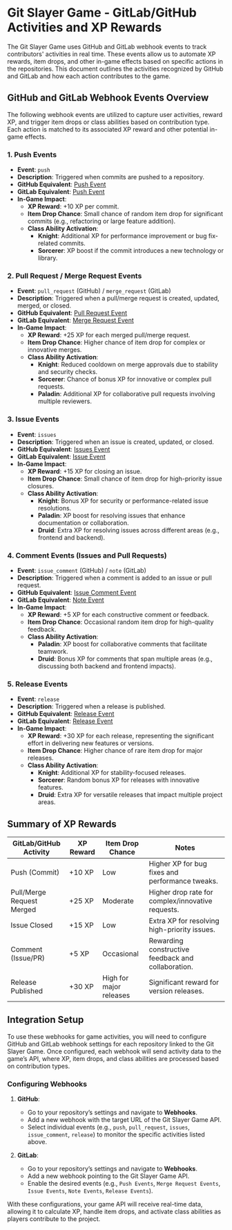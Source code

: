 # Git Slayer Game - GitLab/GitHub Activities and XP Rewards

The Git Slayer Game uses GitHub and GitLab webhook events to track contributors' activities in real time. These events allow us to automate XP rewards, item drops, and other in-game effects based on specific actions in the repositories. This document outlines the activities recognized by GitHub and GitLab and how each action contributes to the game.

## GitHub and GitLab Webhook Events Overview

The following webhook events are utilized to capture user activities, reward XP, and trigger item drops or class abilities based on contribution type. Each action is matched to its associated XP reward and other potential in-game effects.

### 1. Push Events

- **Event**: `push`
- **Description**: Triggered when commits are pushed to a repository.
- **GitHub Equivalent**: [Push Event](https://docs.github.com/en/developers/webhooks-and-events/webhooks/webhook-events-and-payloads#push)
- **GitLab Equivalent**: [Push Event](https://docs.gitlab.com/ee/user/project/integrations/webhooks.html#push-events)
- **In-Game Impact**:
  - **XP Reward**: +10 XP per commit.
  - **Item Drop Chance**: Small chance of random item drop for significant commits (e.g., refactoring or large feature addition).
  - **Class Ability Activation**:
    - **Knight**: Additional XP for performance improvement or bug fix-related commits.
    - **Sorcerer**: XP boost if the commit introduces a new technology or library.

### 2. Pull Request / Merge Request Events

- **Event**: `pull_request` (GitHub) / `merge_request` (GitLab)
- **Description**: Triggered when a pull/merge request is created, updated, merged, or closed.
- **GitHub Equivalent**: [Pull Request Event](https://docs.github.com/en/developers/webhooks-and-events/webhooks/webhook-events-and-payloads#pull_request)
- **GitLab Equivalent**: [Merge Request Event](https://docs.gitlab.com/ee/user/project/integrations/webhooks.html#merge-requests-events)
- **In-Game Impact**:
  - **XP Reward**: +25 XP for each merged pull/merge request.
  - **Item Drop Chance**: Higher chance of item drop for complex or innovative merges.
  - **Class Ability Activation**:
    - **Knight**: Reduced cooldown on merge approvals due to stability and security checks.
    - **Sorcerer**: Chance of bonus XP for innovative or complex pull requests.
    - **Paladin**: Additional XP for collaborative pull requests involving multiple reviewers.

### 3. Issue Events

- **Event**: `issues`
- **Description**: Triggered when an issue is created, updated, or closed.
- **GitHub Equivalent**: [Issues Event](https://docs.github.com/en/developers/webhooks-and-events/webhooks/webhook-events-and-payloads#issues)
- **GitLab Equivalent**: [Issue Event](https://docs.gitlab.com/ee/user/project/integrations/webhooks.html#issues-events)
- **In-Game Impact**:
  - **XP Reward**: +15 XP for closing an issue.
  - **Item Drop Chance**: Small chance of item drop for high-priority issue closures.
  - **Class Ability Activation**:
    - **Knight**: Bonus XP for security or performance-related issue resolutions.
    - **Paladin**: XP boost for resolving issues that enhance documentation or collaboration.
    - **Druid**: Extra XP for resolving issues across different areas (e.g., frontend and backend).

### 4. Comment Events (Issues and Pull Requests)

- **Event**: `issue_comment` (GitHub) / `note` (GitLab)
- **Description**: Triggered when a comment is added to an issue or pull request.
- **GitHub Equivalent**: [Issue Comment Event](https://docs.github.com/en/developers/webhooks-and-events/webhooks/webhook-events-and-payloads#issue_comment)
- **GitLab Equivalent**: [Note Event](https://docs.gitlab.com/ee/user/project/integrations/webhooks.html#comments)
- **In-Game Impact**:
  - **XP Reward**: +5 XP for each constructive comment or feedback.
  - **Item Drop Chance**: Occasional random item drop for high-quality feedback.
  - **Class Ability Activation**:
    - **Paladin**: XP boost for collaborative comments that facilitate teamwork.
    - **Druid**: Bonus XP for comments that span multiple areas (e.g., discussing both backend and frontend impacts).

### 5. Release Events

- **Event**: `release`
- **Description**: Triggered when a release is published.
- **GitHub Equivalent**: [Release Event](https://docs.github.com/en/developers/webhooks-and-events/webhooks/webhook-events-and-payloads#release)
- **GitLab Equivalent**: [Release Event](https://docs.gitlab.com/ee/user/project/integrations/webhooks.html#releases)
- **In-Game Impact**:
  - **XP Reward**: +30 XP for each release, representing the significant effort in delivering new features or versions.
  - **Item Drop Chance**: Higher chance of rare item drop for major releases.
  - **Class Ability Activation**:
    - **Knight**: Additional XP for stability-focused releases.
    - **Sorcerer**: Random bonus XP for releases with innovative features.
    - **Druid**: Extra XP for versatile releases that impact multiple project areas.

## Summary of XP Rewards

| GitLab/GitHub Activity       | XP Reward | Item Drop Chance       | Notes                                             |
|------------------------------|-----------|-------------------------|---------------------------------------------------|
| Push (Commit)                | +10 XP    | Low                    | Higher XP for bug fixes and performance tweaks.   |
| Pull/Merge Request Merged    | +25 XP    | Moderate               | Higher drop rate for complex/innovative requests. |
| Issue Closed                 | +15 XP    | Low                    | Extra XP for resolving high-priority issues.      |
| Comment (Issue/PR)           | +5 XP     | Occasional             | Rewarding constructive feedback and collaboration.|
| Release Published            | +30 XP    | High for major releases| Significant reward for version releases.          |

## Integration Setup

To use these webhooks for game activities, you will need to configure GitHub and GitLab webhook settings for each repository linked to the Git Slayer Game. Once configured, each webhook will send activity data to the game’s API, where XP, item drops, and class abilities are processed based on contribution types.

### Configuring Webhooks

1. **GitHub**:
   - Go to your repository’s settings and navigate to **Webhooks**.
   - Add a new webhook with the target URL of the Git Slayer Game API.
   - Select individual events (e.g., `push`, `pull_request`, `issues`, `issue_comment`, `release`) to monitor the specific activities listed above.

2. **GitLab**:
   - Go to your repository’s settings and navigate to **Webhooks**.
   - Add a new webhook pointing to the Git Slayer Game API.
   - Enable the desired events (e.g., `Push Events`, `Merge Request Events`, `Issue Events`, `Note Events`, `Release Events`).

With these configurations, your game API will receive real-time data, allowing it to calculate XP, handle item drops, and activate class abilities as players contribute to the project.